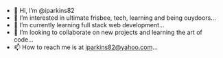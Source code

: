 - 👋 Hi, I’m @iparkins82
- 👀 I’m interested in ultimate frisbee, tech, learning and being ouydoors...
- 🌱 I’m currently learning full stack web development...
- 💞️ I’m looking to collaborate on new projects and learning the art of code...
- 📫 How to reach me is at iparkins82@yahoo.com...

<!---
iparkins82/iparkins82 is a ✨ special ✨ repository because its `README.md` (this file) appears on your GitHub profile.
You can click the Preview link to take a look at your changes.
--->

